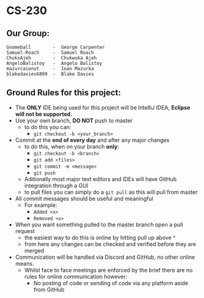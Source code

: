 # CS-230

## Our Group:

```
Gnomeball        -  George Carpenter
Samuel-Roach     -  Samuel Roach
ChuksAjeh        -  Chukwuka Ajeh
AngeloBalistoy   -  Angelo Balistoy
mazurcaionut     -  Ioan Mazurka
blakedavies6899  -  Blake Davies
```

## Ground Rules for this project:

* The **ONLY** IDE being used for this project will be IntelliJ IDEA, __Eclipse will not be supported.__
* Use your own branch, **DO NOT** push to master
    * to do this you can:
        * `git checkout -b <your_branch>`
* Commit at the **end of every day** and after any major changes
    * to do this, when on your branch **only**:
        * `git checkout -b <branch>`
        * `git add <files>`
        * `git commit -m <message>`
        * `git push`
    * Aditionally most major text editors and IDEs will have GitHub integration through a GUI
    * to pull files you can simply do a `git pull` as this will pull from master
* All commit messages should be useful and meaningful
    * For example:
        * `Added <x>`
        * `Removed <x>`
* When you want something pulled to the master branch open a pull request
    * the easiest way to do this is online by hitting pull up above ^
    * from here any changes can be checked and verified before they are merged
* Communication will be handled via Discord and GitHub, no other online means.
    * Whilst face to face meetings are enforced by the brief there are no rules for online communication however:
        * No posting of code or sending of code via any platform aside from GitHub
